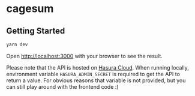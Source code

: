 # cagesum

## Getting Started

```bash
yarn dev
```

Open [http://localhost:3000](http://localhost:3000) with your browser to see the result.

Please note that the API is hosted on [Hasura Cloud](https://cloud.hasura.io). When running locally, environment variable `HASURA_ADMIN_SECRET` is required to get the API to return a value. For obvious reasons that variable is not provided, but you can still play around with the frontend code :)
